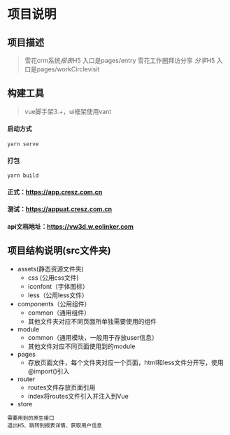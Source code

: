 # 项目说明

## 项目描述
> 雪花crm系统*报表*H5 入口是pages/entry
> 雪花工作圈拜访分享 *分享*H5 入口是pages/workCirclevisit

## 构建工具
> vue脚手架3.+，ui框架使用vant

#### 启动方式
```
yarn serve
```

#### 打包
```
yarn build
```

#### 正式：https://app.cresz.com.cn
#### 测试：https://appuat.cresz.com.cn
#### api文档地址：https://vw3d.w.eolinker.com

## 项目结构说明(src文件夹)
* assets(静态资源文件夹)
    * css (公用css文件)
    * iconfont（字体图标）
    * less（公用less文件）
* components（公用组件）
    * common（通用组件）
    * 其他文件夹对应不同页面所单独需要使用的组件
* module
    * common（通用模块，一般用于存放user信息）
    * 其他文件对应不同页面使用到的module
* pages
    * 存放页面文件，每个文件夹对应一个页面，html和less文件分开写，使用@import()引入
* router
    * routes文件存放页面引用
    * index将routes文件引入并注入到Vue
* store

```
需要用到的原生接口
退出H5、跳转到报表详情、获取用户信息
```